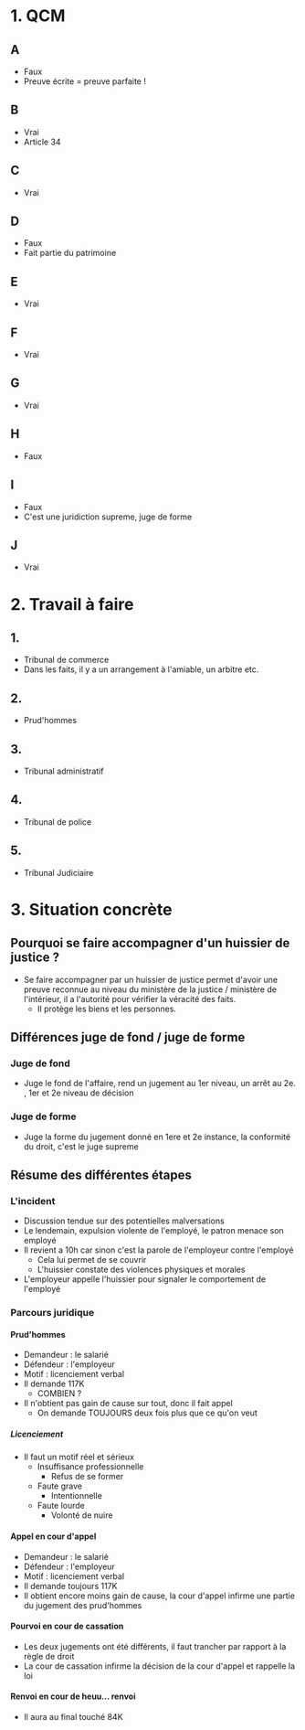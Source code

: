 # 1. QCM

## A
- Faux
- Preuve écrite = preuve parfaite !
## B
- Vrai
- Article 34
## C
- Vrai
## D
- Faux
- Fait partie du patrimoine
## E
- Vrai
## F
- Vrai
## G
- Vrai
## H
- Faux
## I
- Faux
- C'est une juridiction supreme, juge de forme
## J
- Vrai

# 2. Travail à faire

## 1.
- Tribunal de commerce
- Dans les faits, il y a un arrangement à l'amiable, un arbitre etc.
## 2.
- Prud'hommes
## 3.
- Tribunal administratif
## 4.
- Tribunal de police
## 5.
- Tribunal Judiciaire
# 3. Situation concrète
## Pourquoi se faire accompagner d'un huissier de justice ?
- Se faire accompagner par un huissier de justice permet d'avoir une preuve reconnue au niveau du ministère de la justice / ministère de l'intérieur, il a l'autorité pour vérifier la véracité des faits.
	- Il protège les biens et les personnes.
## Différences juge de fond / juge de forme
### Juge de fond
- Juge le fond de l'affaire, rend un jugement au 1er niveau, un arrêt au 2e. , 1er et 2e niveau de décision
### Juge de forme
- Juge la forme du jugement donné en 1ere et 2e instance, la conformité du droit, c'est le juge supreme 
## Résume des différentes étapes
### L'incident
- Discussion tendue sur des potentielles malversations
- Le lendemain, expulsion violente de l'employé, le patron menace son employé
- Il revient a 10h car sinon c'est la parole de l'employeur contre l'employé
	- Cela lui permet de se couvrir
	- L'huissier constate des violences physiques et morales
- L'employeur appelle l'huissier pour signaler le comportement de l'employé
### Parcours juridique
#### Prud'hommes
- Demandeur : le salarié
- Défendeur : l'employeur
- Motif : licenciement verbal
- Il demande 117K
	- COMBIEN ?
- Il n'obtient pas gain de cause sur tout, donc il fait appel
	- On demande TOUJOURS deux fois plus que ce qu'on veut
##### Licenciement
- Il faut un motif réel et sérieux
	- Insuffisance professionnelle
		- Refus de se former
	- Faute grave
		- Intentionnelle
	- Faute lourde
		- Volonté de nuire
#### Appel en cour d'appel
- Demandeur : le salarié
- Défendeur : l'employeur
- Motif : licenciement verbal
- Il demande toujours 117K
- Il obtient encore moins gain de cause, la cour d'appel infirme une partie du jugement des prud'hommes
#### Pourvoi en cour de cassation
- Les deux jugements ont été différents, il faut trancher par rapport à la règle de droit
- La cour de cassation infirme la décision de la cour d'appel et rappelle la loi
#### Renvoi en cour de heuu... renvoi
- Il aura au final touché 84K

